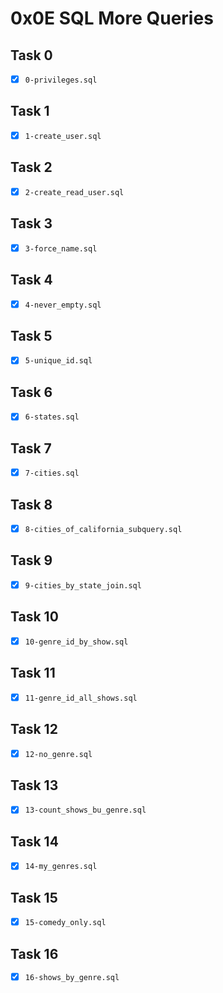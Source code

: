 # 0x0E SQL More Queries

## Task 0
- [x] `0-privileges.sql`

## Task 1
- [x] `1-create_user.sql`

## Task 2
- [x] `2-create_read_user.sql`

## Task 3
- [x] `3-force_name.sql`

## Task 4
- [x] `4-never_empty.sql`

## Task 5
- [x] `5-unique_id.sql`

## Task 6
- [x] `6-states.sql`

## Task 7
- [x] `7-cities.sql`

## Task 8
- [x] `8-cities_of_california_subquery.sql`

## Task 9
- [x] `9-cities_by_state_join.sql`

## Task 10
- [x] `10-genre_id_by_show.sql`

## Task 11
- [x] `11-genre_id_all_shows.sql`

## Task 12
- [x] `12-no_genre.sql`

## Task 13
- [x] `13-count_shows_bu_genre.sql`

## Task 14
- [x] `14-my_genres.sql`

## Task 15
- [x] `15-comedy_only.sql`

## Task 16
- [x] `16-shows_by_genre.sql`

